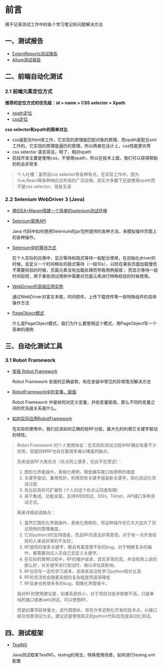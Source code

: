 # 前言
用于记录测试工作中的各个学习笔记和问题解决方法

## 一、测试报告
- [ExtentReports测试报告](https://github.com/xujiangchen/Test-Notes/blob/main/Test-Report/extentreports.md)
- [Allure测试报告](https://github.com/xujiangchen/Test-Notes/blob/main/Test-Report/allure.md)


## 二、前端自动化测试
### 2.1 前端元素定位方式

**推荐的定位方式的优先级：id > name > CSS selector > Xpath**

- [xpath定位](https://github.com/xujiangchen/Test-Notes/blob/main/Web-Auto-Test/%E5%85%83%E7%B4%A0%E5%AE%9A%E4%BD%8D/xpath%E5%AE%9A%E4%BD%8D%E6%96%B9%E5%BC%8F.md)
- [css定位]()

**css selector和xpath的简单对比**

- css是配合html来工作，它实现的原理是匹配对象的原理，而xpath是配合xml工作的，它实现的原理是遍历的原理，所以两者在设计上，css性能更优秀
- css selector 语言简洁，明了，相对xpath
- 前段开发主要是使用css，不使用xpath，所以在技术上面，我们可以获得帮助的机会非常多

> 个人吐槽：虽然说css selector有各种有点，在实际工作中，因为Vue,React等各种响应式布局的广泛应用，其实大多数下还是使用xpath而不是css selector，很是无语

### 2.2 Selenium WebDriver 3 (Java)

- [用IDEA+Maven搭建一个简单的selenium测试环境]()

- [Selenium常用API](https://github.com/xujiangchen/Selenium-Webdrive-3-Java/blob/main/Warehouse/Selenium%E5%B8%B8%E7%94%A8API.md)
  
  Java 代码中如何使用Selenium的jar包所提供的各种方法，来模拟操作页面上的各种操作。
  
- [Selenium中的等待方式](https://github.com/xujiangchen/Selenium-Webdrive-3-Java/blob/main/Warehouse/%E7%AD%89%E5%BE%85%E6%96%B9%E5%BC%8F.md)

  在个人实际的应用中，显示等待和隐式等待一般配合使用，在初始化driver的时候，会定义一个时间稍长的隐式等待（一般10s），以防在某些页面加载慢但不需要校验的时候，页面元素没有加载处理而导致用例报错；
  而显示等待一般时间较短，用于某些测试用例中需要对页面元素进行特殊校验的时候使用。
  
 - [WebDriver的高级应用实例](https://github.com/xujiangchen/Selenium-Webdrive-3-Java/blob/main/Warehouse/WebDriver%E7%9A%84%E9%AB%98%E7%BA%A7%E5%BA%94%E7%94%A8%E5%AE%9E%E4%BE%8B.md)

    通过WebDriver对富文本框，时间控件，上传下载控件等一些特殊组件的具体操作方法

- [PageObject模式](https://github.com/xujiangchen/Selenium-Webdrive-3-Java/blob/main/Warehouse/PageObject%E6%A8%A1%E5%BC%8F.md)

    什么是PageObject模式，我们为什么要使用这个模式，用PageObject写一个简单的用例
    
## 三、自动化测试工具

### 3.1 Robot Framework
- [安装 Robot Framework](https://github.com/xujiangchen/Test-Notes/blob/main/Interface-automation/RobotFramework/%E5%AE%89%E8%A3%85%20Robot%20Framework.md)
  
  Robot Framework 安装的正确姿势，和在安装中常见的异常情况解决方法
  
- [RobotFramework中的变量、赋值](https://github.com/xujiangchen/Test-Notes/blob/main/Interface-automation/RobotFramework/RobotFramework%E4%B8%AD%E7%9A%84%E5%8F%98%E9%87%8F%E3%80%81%E8%B5%8B%E5%80%BC.md)

  Robot Framework 中是如何对定义变量，并给变量赋值，那么不同的变量之间的优先级关系是什么。

- [如何实际应用RobotFramework]()

  在实际的使用中，我们应该如何正确的给RF分层，最大化的利用它关键字驱动的特性。

> Robot Framework 的个人使用体会：在实际的测试过程中RF确实有着不少优势，但是同样RF也存在着很多难以掩盖的缺点。
>
> 先来说说RF大致优点（优点网上很多，在此不在赘述）：
>
> 1. 图形化界面操作，表格化用例，降低编写接口和用例的难度
> 2. 关键字驱动，重用性好，利用现有关键字组装新关键字，简化自动化测试过程
> 3. 有比较高的可扩展性 (个人对这个优点认同度有限)
> 4. 易于集成，功能全面，支持WEB测试，SSH，Telnet，API接口多种测试方式。
> 
>
> 再来详细说说缺点：
> 1. 虽然它图形化界面操作，表格化用例的，但这种操作也它大大加大了测试用例的管理难度。
> 2. 它对python3的支持很差，而且RF的语法非常奇怪，对于有一点开发经验的人来说非常的不友好。
> 3. RF提供的很多关键字，都会有着意想不到的bug，对于稍微复杂的操作，都需要测试人员自己去定义关键字。
> 4. 在实际的使用过程中，RF的维护成本，其实非常的高，并没有网上说的那么好，对关键字进行改动时，难以评估其影响。
> 5. RF也存在一定的学习成本，总体来说没有学习python性价比高
> 6. RF的灵活性会随着系统的复杂程度而逐渐降低
> 7. RF自身也有很多多的bug，图像化界面很卡。
>
> 我对RF的使用建议是，如果系统较小，对于项目对技术依赖不高，只是单纯的接口或者web测试，可以使用RF。
>
> 但是如果项目体量大，迭代周期长，存在许多定制化开发的技术点，以接口结合场景测试为主。建议还是使用真正的python代码去完成自动化测试。
> 

## 四、测试框架

- [TestNG](https://github.com/xujiangchen/Test-Notes/blob/main/TestNG/TestNG.md)

  Java测试框架TestNG，testng的用法，特殊使用场景，如何进行testng.xml配置